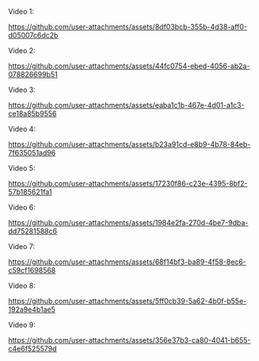 Video 1:


https://github.com/user-attachments/assets/8df03bcb-355b-4d38-aff0-d05007c6dc2b

Video 2:


https://github.com/user-attachments/assets/44fc0754-ebed-4056-ab2a-078826699b51

Video 3:


https://github.com/user-attachments/assets/eaba1c1b-467e-4d01-a1c3-ce18a85b9556

Video 4:


https://github.com/user-attachments/assets/b23a91cd-e8b9-4b78-84eb-7f635051ad96

Video 5:


https://github.com/user-attachments/assets/17230f86-c23e-4395-8bf2-57b185621fa1

Video 6:


https://github.com/user-attachments/assets/1984e2fa-270d-4be7-9dba-dd75281588c6


Video 7:



https://github.com/user-attachments/assets/68f14bf3-ba89-4f58-8ec6-c59cf1698568

Video 8:



https://github.com/user-attachments/assets/5ff0cb39-5a62-4b0f-b55e-192a9e4b1ae5

Video 9:


https://github.com/user-attachments/assets/356e37b3-ca80-4041-b655-c4e6f525579d




